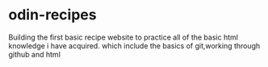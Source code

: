 # odin-recipes
Building the first basic recipe website to practice all of the basic html knowledge i have acquired. which include the basics of git,working through github and html 